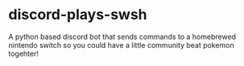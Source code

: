 # discord-plays-swsh
A python based discord bot that sends commands to a homebrewed nintendo switch so you could have a little community beat pokemon togehter!
